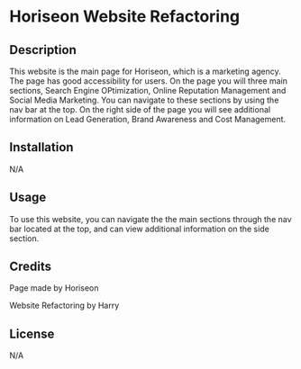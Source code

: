 # Horiseon Website Refactoring

## Description

This website is the main page for Horiseon, which is a marketing agency. The page has good accessibility for users. On the page you will three main sections, Search Engine OPtimization, Online Reputation Management and Social Media Marketing. You can navigate to these sections by using the nav bar at the top. On the right side of the page you will see additional information on Lead Generation, Brand Awareness and Cost Management.

## Installation

N/A

## Usage

To use this website, you can navigate the the main sections through the nav bar located at the top, and can view additional information on the side section.


## Credits

Page made by Horiseon

Website Refactoring by Harry

## License 

N/A

